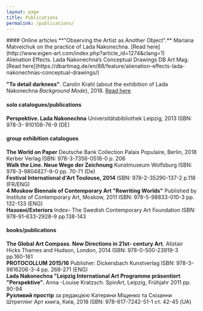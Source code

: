 ```yaml
---
layout: page
title: Publications
permalink: /publications/
---
```


<div media:type="text/omd" class="EN">
#### Online articles
**"Observing the Artist as Another Object".** 
Mariana Matveichuk on the practice of Lada Nakonechna. [Read here](http://www.eigen-art.com/index.php?article_id=1274&clang=1)
<br>
Alienation Effects. Lada Nakonechna’s Conceptual Drawings
DB Art Mag. [Read here](https://dbartmag.de/en/88/feature/alienation-effects-lada-nakonechnas-conceptual-drawings/)
<br>

**"To detail darkness"**. 
Carolin Krahl (about the exhibition of Lada Nakonechna *Background Mode*), 2018. [Read here](https://prostory.net.ua/en/9-publikatsii/krytyka/335-to-detail-darkness)
<br>

#### solo catalogues/publications
**Perspektive. Lada Nakonechna**
Universitätsbibliothek Leipzig, 2013 
ISBN: 978-3- 910108-76-9 (DE)
<br>

#### group exhibition catalogues
**The World on Paper**
Deutsche Bank Collection
Palais Populaire, Berlin, 2018
Kerber Verlag
ISBN: 978-3-7356-0516-0
p. 206
<br>
**Walk the Line. Neue Wege der Zeichnung**
Kunstmuseum Wolfsburg
ISBN: 978-3-9804827-9-0
pp. 70-71 (De)
<br>
**Festival International d'Art Toulouse, 2014**
ISBN: 978-2-35290-137-2
p.118 (FR/ENG)
<br>
**4 Moskow Biennale of Contemporary Art "Rewriting Worlds"**
Published by Institute of Contemporary Art, Moskow, 2011
ISBN: 978-5-98833-010-3
pp. 132-133 (ENG)
<br>
**Назовні/Exteriors**
Index– The Swedish Contemporary Art Foundation
ISBN: 978-91-633-2928-9
pp.138-143
<br>

</div>

<div media:type="text/omd" class="UKR">

#### books/publications
**The Global Art Compass. New Directions in 21st- century Art.** 
Alistair Hicks
Thames and Hudson, London, 2014
ISBN: 978-0-500-23919-3
pp.160-161
<br>
**PROTOCOLLUM 2015/16**
Publisher: Dickersbach Kunstverlag
ISBN: 978-3-9816206-3-4
pp. 268-271 (ENG)
<br>
**Lada Nakonechna "Leipzig International Art Programme präsentiert "Perspektive".**
Anna -Louise Kratzsch.
SpinArt, Leipzig, Frühjahr 2011
pp. 90-94
<br>
**Рухливий простір**
за редакцією Катерини Міщенко та Сюзанни Штретлінг
Арт книга, Київ, 2018
ISBN: 978-617-7242-51-1
ст. 42-45 (UA)

</div>